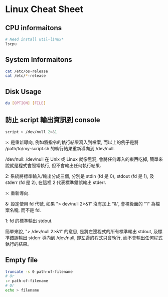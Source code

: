 # Linux Cheat Sheet

## CPU informaitons

```sh
# Need install util-linux*
lscpu
```

## System Informaitons

```sh
cat /etc/os-release
cat /etc/*-release
```

## Disk Usage

```sh
du [OPTION] [FILE]
```

## 防止 script 輸出資訊到 console

```sh
script > /dev/null 2>&1
```

  \>: 是重新導向, 例如將指令的執行結果寫入到檔案, 而以上的例子是將 /path/to/my-script.sh 的執行結果重新導向到 /dev/null.

  /dev/null: /dev/null 在 Unix 或 Linux 就像黑洞, 會將任何導入的東西吃掉, 簡單來說就是程式會照常執行, 但不會輸出任何執行結果.

  2: 系統將標準輸入/輸出分成三個, 分別是 stdin (fd 是 0), stdout (fd 是 1), 及 stderr (fd 是 2), 在這裡 2 代表標準錯誤輸出 stderr.

  \>: 重新導向.

  &: 設定使用 fd 代號, 如果 "> dev/null 2>&1" 沒有加上 "&", 會視後面的 "1" 為檔案名稱, 而不是 fd.

  1: fd 的標準輸出 stdout.

  簡單來說, "> /dev/null 2>&1" 的意思, 是將左邊程式的所有標準輸出 stdout, 及標準錯誤輸出 stderr 導向到 /dev/null, 即左邊的程式只會執行, 而不會輸出任何程式執行的結果。

## Empty file

```sh
truncate -s 0 path-of-filename
# Or
:> path-of-filename
# Or
echo > filename
```
